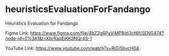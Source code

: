 # heuristicsEvaluationForFandango
Heuristics Evaluation for Fandango

Figma Link:
https://www.figma.com/file/4bZ2g6PvViMP8ijtl3cf6f/SENG474?node-id=0%3A1&t=XbrRaoEiKK3NQr4S-1

YouTube Link:
https://www.youtube.com/watch?v=RjDjSbycH04
